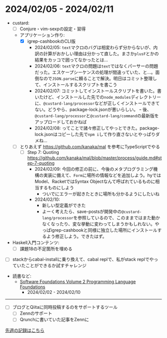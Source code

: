 # 2024/02/05 - 2024/02/11

- custard:
    - [ ] Conjure・vim-sexpの設定・習得
    - アプリケーション作り:
        - [x] igrep-cashbookのCLI版
            - 2024/02/05: `text`マクロのバグは相変わらず分からないが、内訳の計算がおかしい理由は分かって直した。まさか`plusF`とかの結果をカッコで囲ってなかったとは...
            - 2024/02/06: `text`マクロの問題は`text`ではなくパーサーの問題だった。エスケープシーケンスの処理が間違っていた、と...。面倒なので`JSON.parse`に頼ることで解決。明日はコミット整理して、インストールするスクリプトを書こう
            - 2024/02/07: コミットしてインストールスクリプトを書いた。書いたけど、インストールした先での`node_modules`ディレクトリーに、`@custard-lang/processor`などが正しくインストールできてない。どうやら、package-lock.jsonが悪いらしい。
                ｰ 後、`@custard-lang/processor`と`@custard-lang/command`の最新版をアップロードしておかねば
            - 2024/02/08: ってことで諸々修正してやっとできた。package-lock.jsonはコピーした先で`npm i`して作り直さないとやっぱりダメね...
    - [ ] とりあえず <https://github.com/kanaka/mal> を参考にTypeScriptでやる
        - [ ] Step 7: Quoting <https://github.com/kanaka/mal/blob/master/process/guide.md#step-7-quoting>
            - 2024/02/09: 今回の修正の前に、今後のメタプログラミング機構の実装に備えて、`Form`に場所の情報などを追加しよう。hyではModel、RacketではSyntax Objectなんて呼ばれているものに相当するものにしよう
                - ついでにエラーが起きたときに場所も分かるようにしたいね
            - 2024/02/10:
                - 新しい型定義ができた
                - よーく考えたら、save-postsが開発中の`@custard-lang/processor`を参照しているので、このままではまた動かなくなったり、変な挙動に変わってしまうかもしれない。やっぱigrep-cashbookと同様に独立した場所にインストールするよう修正しよう。できたはず。
- Haskell入門コンテンツ:
    - [ ] 課題18の不足箇所を埋める
- [ ] stackからcabal-installに乗り換えて、cabal replで、私がstack replでやっていたことができるか試すチャレンジ
- 読書など:
    - [Software Foundations Volume 2 Programming Language Foundations](https://softwarefoundations.cis.upenn.edu/plf-current/index.html)
        - 2024/02/02 - 2024/02/10

------

- [ ] ブログとQiitaに同時投稿するのをサポートするツール
    - [ ] Zennのサポート
    - [ ] Qrunchに書いていた記事をZennに

[先週の記録はこちら](https://github.com/igrep/daily-commits/blob/2d2be82d07103fdd2b7429bf509382776ded3659/yesterday.md)
